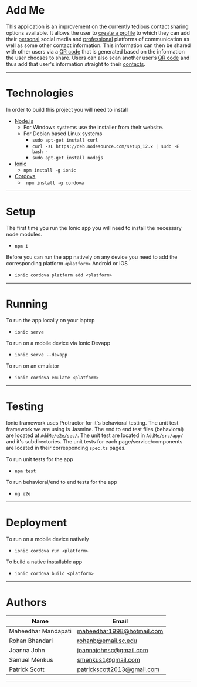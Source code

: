 # Add Me
This application is an improvement on the currently tedious contact sharing options available. It allows the user to [create a profile](https://github.com/SCCapstone/AddMe/wiki/Detailed-Design#sign-up-page) to which they can add their [personal](https://github.com/SCCapstone/AddMe/wiki/Detailed-Design#personal-home-page) social media and [professional](https://github.com/SCCapstone/AddMe/wiki/Detailed-Design#business-home-page) platforms of communication as well as some other contact information. This information can then be shared with other users via a [QR code](https://github.com/SCCapstone/AddMe/wiki/Detailed-Design#scannable-qr-code-page) that is generated based on the information the user chooses to share. Users can also scan another user’s [QR code](https://github.com/SCCapstone/AddMe/wiki/Detailed-Design#qr-code-scanner-page) and thus add that user's information straight to their [contacts](https://github.com/SCCapstone/AddMe/wiki/Detailed-Design#contacts-page). 
***
# Technologies
In order to build this project you will need to install
* [Node.js](https://nodejs.org/en/)
   * For Windows systems use the installer from their website.
   * For Debian based Linux systems
      * ```sudo apt-get install curl```
      * ```curl -sL https://deb.nodesource.com/setup_12.x | sudo -E bash -```
      * ```sudo apt-get install nodejs```
* [Ionic](https://ionicframework.com)
   * ```npm install -g ionic```
* [Cordova](https://cordova.apache.org)
   * ``` npm install -g cordova```
***
# Setup
The first time you run the Ionic app you will need to install the necessary node modules.  
   * ```npm i```  

Before you can run the app natively on any device you need to add the corresponding platform ```<platform>``` Android or IOS
   * ```ionic cordova platform add <platform>```
***
# Running
To run the app locally on your laptop
   * ```ionic serve```  

To run on a mobile device via Ionic Devapp
   * ```ionic serve --devapp```  

To run on an emulator
   * ```ionic cordova emulate <platform>```
***
# Testing
Ionic framework uses Protractor for it's behavioral testing. The unit test framework we are using is Jasmine. The end to end test files (behavioral) are located at ```AddMe/e2e/sec/```. The unit test are located in ```AddMe/src/app/``` and it's subdirectories. The unit tests for each page/service/components are located in their corresponding ```spec.ts``` pages.

To run unit tests for the app
   * ```npm test```

To run behavioral/end to end tests for the app
   * ```ng e2e```
***
# Deployment
To run on a mobile device natively
* ```ionic cordova run <platform>```

To build a native installable app
* ```ionic cordova build <platform>```

***
# Authors

Name | Email
------------------- | -------------------------
Maheedhar Mandapati | maheedhar1998@hotmail.com  
Rohan Bhandari | rohanb@email.sc.edu
Joanna John | joannajohnsc@gmail.com
Samuel Menkus | smenkus1@gmail.com
Patrick Scott | patrickscott2013@gmail.com
***
